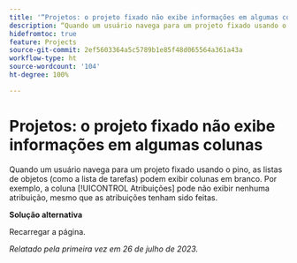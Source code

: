 ```yaml
---
title: '“Projetos: o projeto fixado não exibe informações em algumas colunas”'
description: “Quando um usuário navega para um projeto fixado usando o pino, as listas de objetos (como a lista de tarefas) podem exibir colunas em branco. Por exemplo, a coluna [!UICONTROL Atribuições] pode não exibir nenhuma atribuição, mesmo que as atribuições tenham sido feitas.”
hidefromtoc: true
feature: Projects
source-git-commit: 2ef5603364a5c5789b1e85f48d065564a361a43a
workflow-type: ht
source-wordcount: '104'
ht-degree: 100%

---
```



# Projetos: o projeto fixado não exibe informações em algumas colunas

Quando um usuário navega para um projeto fixado usando o pino, as listas de objetos (como a lista de tarefas) podem exibir colunas em branco. Por exemplo, a coluna [!UICONTROL Atribuições] pode não exibir nenhuma atribuição, mesmo que as atribuições tenham sido feitas.

**Solução alternativa**

Recarregar a página.

_Relatado pela primeira vez em 26 de julho de 2023._

